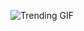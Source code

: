 ![Trending GIF](https://media4.giphy.com/media/v1.Y2lkPThiYjIxNzcyZWN3YmE1NW1wczA3YXN4OXgyZHY2bG5oNnIzemJxcTFmMzl6c3B0cCZlcD12MV9naWZzX3NlYXJjaCZjdD1n/xUPGcEliCc7bETyfO8/giphy.gif)
